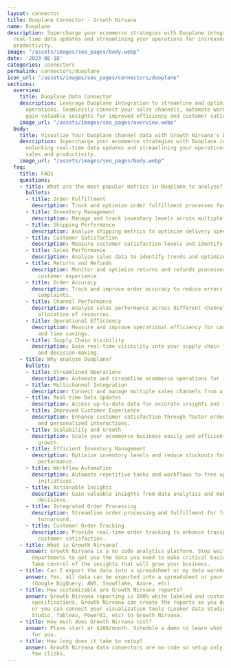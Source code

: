 ```yaml
---
layout: connector
title: Duoplane Connector - Growth Nirvana
name: Duoplane
description: Supercharge your ecommerce strategies with Duoplane integration, unlocking
  real-time data updates and streamlining your operations for increased sales and
  productivity.
image: "/assets/images/seo_pages/body.webp"
date: '2023-08-18'
categories: connectors
permalink: connectors/duoplane
icon_url: "/assets/images/seo_pages/connectors/duoplane"
sections:
  overview:
    title: Duoplane Data Connector
    description: Leverage Duoplane integration to streamline and optimize your ecommerce
      operations. Seamlessly connect your sales channels, automate workflows, and
      gain valuable insights for improved efficiency and customer satisfaction.
    image_url: "/assets/images/seo_pages/overview.webp"
  body:
    title: Visualize Your Duoplane channel data with Growth Nirvana's Duoplane Connector
    description: Supercharge your ecommerce strategies with Duoplane integration,
      unlocking real-time data updates and streamlining your operations for increased
      sales and productivity.
    image_url: "/assets/images/seo_pages/body.webp"
  faq:
    title: FAQs
    questions:
    - title: What are the most popular metrics in Duoplane to analyze?
      bullets:
      - title: Order Fulfillment
        description: Track and optimize order fulfillment processes for improved efficiency.
      - title: Inventory Management
        description: Manage and track inventory levels across multiple sales channels.
      - title: Shipping Performance
        description: Analyze shipping metrics to optimize delivery speed and cost.
      - title: Customer Satisfaction
        description: Measure customer satisfaction levels and identify areas for improvement.
      - title: Sales Performance
        description: Analyze sales data to identify trends and optimize revenue growth.
      - title: Returns and Refunds
        description: Monitor and optimize returns and refunds processes for better
          customer experience.
      - title: Order Accuracy
        description: Track and improve order accuracy to reduce errors and customer
          complaints.
      - title: Channel Performance
        description: Analyze sales performance across different channels for better
          allocation of resources.
      - title: Operational Efficiency
        description: Measure and improve operational efficiency for cost reduction
          and time savings.
      - title: Supply Chain Visibility
        description: Gain real-time visibility into your supply chain for better planning
          and decision-making.
    - title: Why analyze Duoplane?
      bullets:
      - title: Streamlined Operations
        description: Automate and streamline ecommerce operations for improved efficiency.
      - title: Multichannel Integration
        description: Connect and manage multiple sales channels from a single platform.
      - title: Real-time Data Updates
        description: Access up-to-date data for accurate insights and informed decision-making.
      - title: Improved Customer Experience
        description: Enhance customer satisfaction through faster order processing
          and personalized interactions.
      - title: Scalability and Growth
        description: Scale your ecommerce business easily and efficiently for future
          growth.
      - title: Efficient Inventory Management
        description: Optimize inventory levels and reduce stockouts for improved sales
          performance.
      - title: Workflow Automation
        description: Automate repetitive tasks and workflows to free up time for strategic
          initiatives.
      - title: Actionable Insights
        description: Gain valuable insights from data analytics and make data-driven
          decisions.
      - title: Integrated Order Processing
        description: Streamline order processing and fulfillment for faster order
          turnaround.
      - title: Customer Order Tracking
        description: Provide real-time order tracking to enhance transparency and
          customer satisfaction.
    - title: What is Growth Nirvana?
      answer: Growth Nirvana is a no code analytics platform. Stop waiting for other
        departments to get you the data you need to make critical business decisions.
        Take control of the insights that will grow your business.
    - title: Can I export the data into a spreadsheet or my data warehouse?
      answer: Yes, all data can be exported into a spreadsheet or your data warehouse
        (Google BigQuery, AWS, Snowflake, Azure, etc)
    - title: How customizable are Growth Nirvana reports?
      answer: Growth Nirvana reporting is 100% white labeled and customized to your
        specifications. Growth Nirvana can create the reports so you don’t have to
        or you can connect your visualization tools (Looker Data Studio/Google Data
        Studio, Tableau, PowerBI, etc) to Growth Nirvana.
    - title: How much does Growth Nirvana cost?
      answer: Plans start at $200/month. Schedule a demo to learn what plan is best
        for you.
    - title: How long does it take to setup?
      answer: Growth Nirvana data connectors are no code so setup only requires a
        few clicks.
---
```

